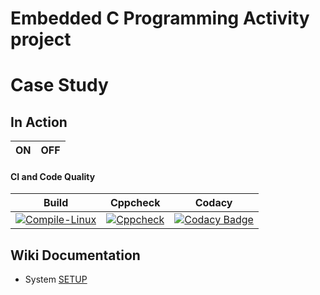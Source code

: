 # Embedded C Programming Activity project

# Case Study

## In Action

|ON|OFF|
|:--:|:--:|


#### CI and Code Quality

|Build|Cppcheck|Codacy|
|:--:|:--:|:--:|
|[![Compile-Linux](https://github.com/259782/MiniProject2/actions/workflows/compile.yml/badge.svg)](https://github.com/259782/MiniProject2/actions/workflows/compile.yml)|[![Cppcheck](https://github.com/Bharathgopal/Emb-C/actions/workflows/CodeQulaity.yml/badge.svg)](https://github.com/Bharathgopal/Emb-C/actions/workflows/CodeQulaity.yml)|[![Codacy Badge](https://app.codacy.com/project/badge/Grade/64e45f2ecb4a4e738e79c4c876f450b3)](https://www.codacy.com/gh/259782/MiniProject2/dashboard?utm_source=github.com&amp;utm_medium=referral&amp;utm_content=259782/MiniProject2&amp;utm_campaign=Badge_Grade)

## Wiki Documentation
* System [SETUP](https://github.com/Bharathgopal/Emb-C/wiki)

